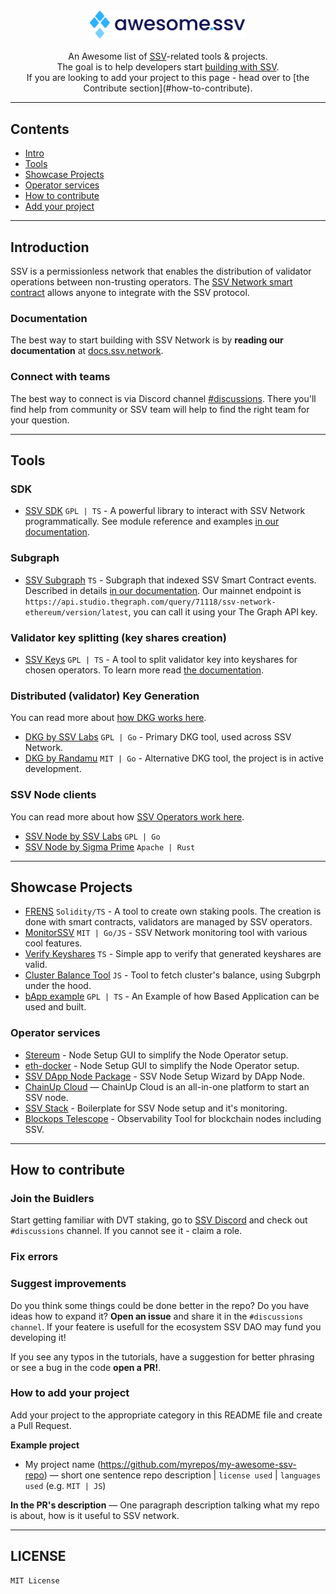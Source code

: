 <br/>
<div align="center">
  <img width="250px" src="./awesome_ssv.png">
</div>
<br/>
<div align="center">
An Awesome list of <a href='https://ssv.network/'>SSV</a>-related tools & projects. 
<br />
The goal is to help developers start <a href='https://ssv.network/ba-dev/'>building with SSV</a>. 
<br/>
If you are looking to add your project to this page - head over to [the Contribute section](#how-to-contribute).
<br/>
</div>

---
## Contents

- [Intro](#introduction)
- [Tools](#tools)
- [Showcase Projects](#showcase-projects)
- [Operator services](#operator-services)
- [How to contribute](#how-to-contribute)
- [Add your project](#how-to-add-your-project)
---

## Introduction
SSV is a permissionless network that enables the distribution of validator operations between non-trusting operators. The [SSV Network smart contract](https://docs.ssv.network/developers/smart-contracts/ssvnetwork) allows anyone to integrate with the SSV protocol.

### Documentation

The best way to start building with SSV Network is by **reading our documentation** at [docs.ssv.network](https://docs.ssv.network/).

### Connect with teams

The best way to connect is via Discord channel [#discussions](https://discord.com/channels/723834989506068561/1075275453880877107). There you'll find help from community or SSV team will help to find the right team for your question.

---

## Tools

### SDK

- [SSV SDK](https://github.com/ssvlabs/ssv-sdk) `GPL | TS` - A powerful library to interact with SSV Network programmatically. See module reference and examples [in our documentation](https://docs.ssv.network/developers/SSV-SDK/).

### Subgraph

- [SSV Subgraph](https://github.com/ssvlabs/ssv-subgraph) `TS` - Subgraph that indexed SSV Smart Contract events. Described in details [in our documentation](https://docs.ssv.network/developers/tools/ssv-subgraph/). Our mainnet endpoint is `https://api.studio.thegraph.com/query/71118/ssv-network-ethereum/version/latest`, you can call it using your The Graph API key.

### Validator key splitting (key shares creation)

- [SSV Keys](https://github.com/ssvlabs/ssv-keys) `GPL | TS` - A tool to split validator key into keyshares for chosen operators. To learn more read [the documentation](https://docs.ssv.network/developers/tools/ssv-key-distributor).

### Distributed (validator) Key Generation

You can read more about [how DKG works here](https://docs.ssv.network/developers/tools/ssv-dkg-client/).

- [DKG by SSV Labs](https://github.com/ssvlabs/ssv-dkg) `GPL | Go` - Primary DKG tool, used across SSV Network.
- [DKG by Randamu](https://github.com/randa-mu/ssv-dkg) `MIT | Go` - Alternative DKG tool, the project is in active development.

### SSV Node clients

You can read more about how [SSV Operators work here](https://docs.ssv.network/operators/operator-onboarding/).

- [SSV Node by SSV Labs](https://github.com/ssvlabs/ssv) `GPL | Go`
- [SSV Node by Sigma Prime](https://github.com/sigp/anchor) `Apache | Rust`

---

## Showcase Projects

- [FRENS](https://github.com/frens-pool) `Solidity/TS` - A tool to create own staking pools. The creation is done with smart contracts, validators are managed by SSV operators.
- [MonitorSSV](https://github.com/monitorssv/monitorssv) `MIT | Go/JS` - SSV Network monitoring tool with various cool features.
- [Verify Keyshares](https://github.com/RaekwonIII/verify-keyshares) `TS` - Simple app to verify that generated keyshares are valid.
- [Cluster Balance Tool](https://github.com/taylorferran/cluster-balance-tool) `JS` - Tool to fetch cluster's balance, using Subgrph under the hood.
- [bApp example](https://github.com/ssvlabs/examples) `GPL | TS` - An Example of how Based Application can be used and built.

### Operator services

- [Stereum](https://github.com/stereum-dev/ethereum-node/) - Node Setup GUI to simplify the Node Operator setup.
- [eth-docker](https://github.com/eth-educators/eth-docker) - Node Setup GUI to simplify the Node Operator setup.
- [SSV DApp Node Package](https://github.com/dappnode/DAppNodePackage-ssv-generic) - SSV Node Setup Wizard by DApp Node.
- [ChainUp Cloud](https://cloud.chainup.com/) — ChainUp Cloud is an all-in-one platform to start an SSV node.
- [SSV Stack](https://github.com/ssvlabs/ssv-stack) - Boilerplate for SSV Node setup and it's monitoring.
- [Blockops Telescope](https://github.com/blockopsnetwork/telescope) - Observability Tool for blockchain nodes including SSV.

---

## How to contribute

### Join the Buidlers

Start getting familiar with DVT staking, go to [SSV Discord](https://discord.gg/invite/ssvnetworkofficial) and check out `#discussions` channel. If you cannot see it - claim a role.

### Fix errors

### Suggest improvements

Do you think some things could be done better in the repo? Do you have ideas how to expand it?
**Open an issue** and share it in the `#discussions channel`.
If your featere is usefull for the ecosystem SSV DAO may fund you developing it!

If you see any typos in the tutorials, have a suggestion for better phrasing or see a bug in the code **open a PR!**.

### How to add your project

Add your project to the appropriate category in this README file and create a Pull Request.

**Example project**

- My project name (https://github.com/myrepos/my-awesome-ssv-repo) — short one sentence repo description | `license used` | `languages used` (e.g. `MIT | JS`)

**In the PR's description** — One paragraph description talking what my repo is about, how is it useful to SSV network.

---

## LICENSE

	MIT License
